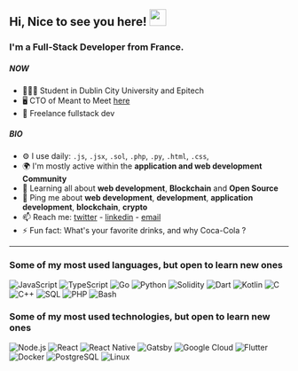
## Hi, Nice to see you here! <img src="https://github.com/benjaminbrgs/benjaminbrgs/blob/main/wave.gif" width="30">

### I'm a Full-Stack Developer from France.

##### NOW

- 🙇🏻‍♂️ Student in Dublin City University and Epitech
- 🖥 CTO of Meant to Meet [here](https://metome.fr/)
- 💼 Freelance fullstack dev

##### BIO

- ⚙️ I use daily: `.js`, `.jsx`, `.sol`, `.php`, `.py`, `.html`, `.css`, 
- 🌍 I'm mostly active within the **application and web development Community**
- 🌱 Learning all about **web development**, **Blockchain** and **Open Source**
- 💬 Ping me about **web development**, **development**, **application development**, **blockchain**, **crypto**
- 📫 Reach me: [twitter](https://twitter.com/benjamin_brgs) - [linkedin](https://www.linkedin.com/in/bourgeoisbenjamin) - [email](mailto:contact@benjaminbourgeois.com)
- ⚡️ Fun fact: What's your favorite drinks, and why Coca-Cola ?


<hr/>

### Some of my most used languages, but open to learn new ones

![JavaScript](https://img.shields.io/badge/-JavaScript-000?&logo=JavaScript)
![TypeScript](https://img.shields.io/badge/-TypeScript-000?&logo=TypeScript)
![Go](https://img.shields.io/badge/-Go-000?&logo=Go)
![Python](https://img.shields.io/badge/-Python-000?&logo=Python)
![Solidity](https://img.shields.io/badge/-Solidity-000?&logo=Solidity)
![Dart](https://img.shields.io/badge/-Dart-000?&logo=Dart)
![Kotlin](https://img.shields.io/badge/-Dart-000?&logo=Kotlin)
![C](https://img.shields.io/badge/-C-000?&logo=C)
![C++](https://img.shields.io/badge/-C++-000?&logo=c%2b%2b&logoColor=00599C)
![SQL](https://img.shields.io/badge/-SQL-000?&logo=MySQL)
![PHP](https://img.shields.io/badge/-Php-000?&logo=Php)
![Bash](https://img.shields.io/badge/-Bash-000?&logo=gnu-bash)


### Some of my most used technologies, but open to learn new ones

![Node.js](https://img.shields.io/badge/-Node.js-000?&logo=node.js)
![React](https://img.shields.io/badge/-React-000?&logo=React)
![React Native](https://img.shields.io/badge/-React_Native-000?&logo=React)
![Gatsby](https://img.shields.io/badge/-Gatsby-000?&logo=Gatsby)
![Google Cloud](https://img.shields.io/badge/-Google_Cloud-000?&logo=google-cloud)
![Flutter](https://img.shields.io/badge/-Flutter-000?&logo=Flutter)
![Docker](https://img.shields.io/badge/-Docker-000?&logo=Docker)
![PostgreSQL](https://img.shields.io/badge/-PostgreSQL-000?&logo=PostgreSQL)
![Linux](https://img.shields.io/badge/-Linux-000?&logo=Linux)
